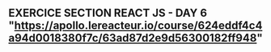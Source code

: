 ## EXERCICE SECTION REACT JS - DAY 6 "https://apollo.lereacteur.io/course/624eddf4c4a94d0018380f7c/63ad87d2e9d56300182ff948"
